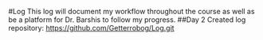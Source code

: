 #Log
This log will document my workflow throughout the course as well as be a platform for Dr. Barshis to follow my progress.
##Day 2
Created log repository:
https://github.com/Getterrobog/Log.git
